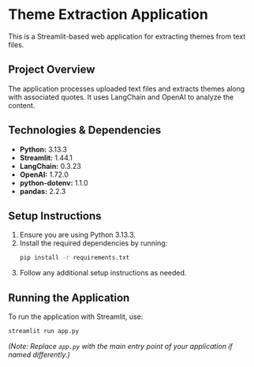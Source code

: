 # Theme Extraction Application

This is a Streamlit-based web application for extracting themes from text files.

## Project Overview

The application processes uploaded text files and extracts themes along with associated quotes. It uses LangChain and OpenAI to analyze the content.

## Technologies & Dependencies

- **Python:** 3.13.3
- **Streamlit:** 1.44.1
- **LangChain:** 0.3.23
- **OpenAI:** 1.72.0
- **python-dotenv:** 1.1.0
- **pandas:** 2.2.3

## Setup Instructions

1. Ensure you are using Python 3.13.3.
2. Install the required dependencies by running:
   ```bash
   pip install -r requirements.txt
   ```
3. Follow any additional setup instructions as needed.

## Running the Application

To run the application with Streamlit, use:
```bash
streamlit run app.py
```
*(Note: Replace `app.py` with the main entry point of your application if named differently.)*
